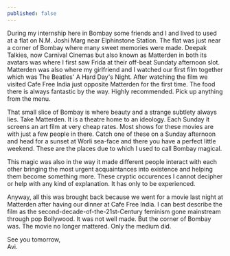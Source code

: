 ```yaml
---
published: false
---
```

During my internship here in Bombay some friends and I and lived to used at a flat on N.M. Joshi Marg near Elphinstone Station. The flat was just near a corner of Bombay where many sweet memories were made. Deepak Talkies, now Carnival Cinemas but also known as Matterden in both its avatars was where I first saw Frida at their off-beat Sundaty afternoon slot. Matterden was also where my girlfriend and I watched our first film together which was The Beatles' A Hard Day's Night. After watching the film we visited Cafe Free India just opposite Matterden for the first time. The food there is always fantastic by the way. Highly recommended. Pick up anything from the menu.

That small slice of Bombay is where beauty and a strange subtlety always lies. Take Matterden. It is a theatre home to an ideology. Each Sunday it screens an art film at very cheap rates. Most shows for these movies are with just a few people in there. Catch one of these on a Sunday afternoon and head for a sunset at Worli sea-face and there you have a perfect little weekend. These are the places due to which I used to call Bombay magical. 

This magic was also in the way it made different people interact with each other bringing the most urgent acquaintances into existence and helping them become something more. These cryptic occurences I cannot decipher or help with any kind of explanation. It has only to be experienced.

Anyway, all this was brought back because we went for a movie last night at Matterden after having our dinner at Cafe Free India. I can best describe the film as the second-decade-of-the-21st-Century feminism gone mainstream through pop Bollywood. It was not well made. But the corner of Bombay was. The movie no longer mattered. Only the medium did.

See you tomorrow,  
Avi.



